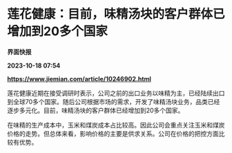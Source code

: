 # 莲花健康：目前，味精汤块的客户群体已增加到20多个国家
**界面快报**

**2023-10-18 07:54**

**https://www.jiemian.com/article/10246902.html**

莲花健康近期在接受调研时表示，公司之前的出口业务以味精为主，已经陆续出口到全球70多个国家。随后公司根据市场的需求，开发了味精汤块业务，品类已经逐步多元化。目前，味精汤块的客户群体已经增加到20多个国家。

在味精的生产成本中，玉米和煤炭成本占比较高。因此公司会重点关注玉米和煤炭价格的走势。但总体来看，影响价格的主要是供求关系。公司在价格的把控方面比较有优势。